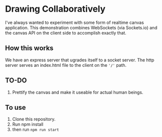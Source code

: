 # Drawing Collaboratively

I've always wanted to experiment with some form of realtime canvas application. This demonstration combines WebSockets (via Sockets.io) and the canvas API on the client side to accomplish exactly that.

## How this works

We have an express server that ugrades itself to a socket server. The http server serves an index.html file to the client on the `'/'` path.

## TO-DO

1. Prettify the canvas and make it useable for actual human beings.

## To use

1. Clone this repository.
2. Run npm install
3. then run `npm run start`
